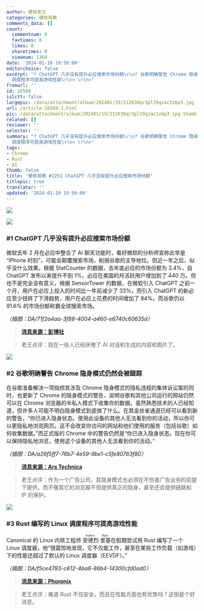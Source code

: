 ```yaml
---
author: 硬核老王
categories: 硬核观察
comments_data: []
count:
  commentnum: 0
  favtimes: 0
  likes: 0
  sharetimes: 0
  viewnum: 1364
date: '2024-01-19 19:56:00'
editorchoice: false
excerpt: "? ChatGPT 几乎没有提升必应搜索市场份额\r\n? 谷歌明确警告 Chrome 隐身模式仍然会被跟踪\r\n? Rust 编写的 Linux
  调度程序可提高游戏性能\r\n» \r\n»"
fromurl: ''
id: 16569
islctt: false
largepic: /data/attachment/album/202401/19/212630qr3pl39qzac3z6p3.jpg
url: /article-16569-1.html
pic: /data/attachment/album/202401/19/212630qr3pl39qzac3z6p3.jpg.thumb.jpg
related: []
reviewer: ''
selector: ''
summary: "? ChatGPT 几乎没有提升必应搜索市场份额\r\n? 谷歌明确警告 Chrome 隐身模式仍然会被跟踪\r\n? Rust 编写的 Linux
  调度程序可提高游戏性能\r\n» \r\n»"
tags:
- Chrome
- Rust
- AI
thumb: false
title: '硬核观察 #1251 ChatGPT 几乎没有提升必应搜索市场份额'
titlepic: true
translator: ''
updated: '2024-01-19 19:56:00'
---
```


![](/data/attachment/album/202401/19/212630qr3pl39qzac3z6p3.jpg)


![](/data/attachment/album/202401/19/195535hggjlge65i5ieg57.png)


### #1 ChatGPT 几乎没有提升必应搜索市场份额


微软去年 2 月在必应中整合了 AI 聊天功能时，看好微软的分析师宣称此举是 “iPhone 时刻”，可能会颠覆搜索市场，削弱谷歌的主导地位。但近一年之后，似乎没什么效果。根据 StatCounter 的数据，去年底必应的市场份额为 3.4%，自 ChatGPT 发布以来提升不到 1%，必应在美国的月活跃用户增加到了 440 万。但也不是完全没有意义，根据 SensorTower 的数据，在微软引入 ChatGPT 之前一个月，用户在必应上投入的时间比一年前减少了 33%，而引入 ChatGPT 的新必应至少扭转了下滑趋势，用户在必应上花费的时间增加了 84%。而谷歌仍以 91.6% 的市场份额称霸全球搜索市场。


*（插图：DA/71f2a4aa-3f88-4004-a460-e6740c60635d）*



> 
> **[消息来源：彭博社](https://www.bloomberg.com/news/articles/2024-01-18/microsoft-s-bing-market-share-barely-budged-after-adding-chatgpt)**
> 
> 
> 



> 
> 老王点评：现在一些人已经厌倦了 AI 对话和生成的内容和图片了。
> 
> 
> 


![](/data/attachment/album/202401/19/195607s1vv1krwh9iyetlw.png)


### #2 谷歌明确警告 Chrome 隐身模式仍然会被跟踪


在谷歌准备解决一项指控其涉及 Chrome 隐身模式的隐私违规的集体诉讼案的同时，也更新了 Chrome 的隐身模式的警告，说明谷歌和其他公司运行的网站仍然可以在 Chrome 浏览器的半私人模式下收集你的数据。虽然熟悉技术的人已经知道，但许多人可能不明白隐身模式到底做了什么。在其金丝雀通道已经可以看到新的警告，“你已进入隐身状态。使用此设备的其他人无法看到你的活动，所以你可以更隐私地浏览网页。这不会改变你访问的网站和他们使用的服务（包括谷歌）如何收集数据。”而正式版的 Chrome 中的警告仍然是“你已进入隐身状态。现在你可以保持隐私地浏览，使用这个设备的其他人无法看到你的活动。”


*（插图：DA/a26f5ff7-76b7-4e59-9be1-c5fe80763f80）*



> 
> **[消息来源：Ars Technica](https://arstechnica.com/tech-policy/2024/01/chrome-updates-incognito-warning-to-admit-google-tracks-users-in-private-mode/)**
> 
> 
> 



> 
> 老王点评：作为一个广告公司，其隐身模式也必须在不伤害广告业务的前提下提供，而不像其它的浏览器不但提供真正的隐身，甚至还会提供链路和 IP 的保护。
> 
> 
> 


![](/data/attachment/album/202401/19/195624xi97agi95i979gg7.png)


### #3 Rust 编写的 Linux 调度程序可提高游戏性能


Canonical 的 Linux 内核工程师 <ruby> 安德烈·里基 <rt>  Andrea Righi </rt></ruby> 在假期尝试用 Rust 编写了一个 Linux 调度器，他“很震惊地发现，它不仅能工作，甚至在某些工作负载（如游戏）下的性能还超过了默认的 Linux 调度器（EEVDF）。”


*（插图：DA/f5ce4793-c612-4ba6-86b4-14300cfd0ad0）*



> 
> **[消息来源：Phoronix](https://www.phoronix.com/news/Rust-Linux-Scheduler-Experiment)**
> 
> 
> 



> 
> 老王点评：难道 Rust 不仅安全，而且在性能方面也有优势吗？这倒是个好消息。
> 
> 
>